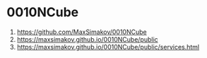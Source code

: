 # 0010NCube
1. <https://github.com/MaxSimakov/0010NCube>
2. <https://maxsimakov.github.io/0010NCube/public>
3. <https://maxsimakov.github.io/0010NCube/public/services.html>
